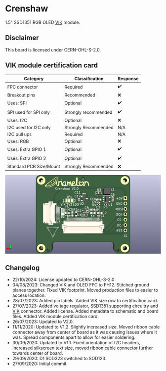 # Crenshaw
1.5" SSD1351 RGB OLED [VIK](https://github.com/sadekbaroudi/vik) module.

## Disclaimer
This board is licensed under CERN-OHL-S-2.0.

## VIK module certification card

| Category                | Classification          | Response           |
| ----------------------- | ----------------------- | ------------------ |
| FPC connector           | Required                | :heavy_check_mark: |
| Breakout pins           | Recommended             | :x:                |
| Uses: SPI               | Optional                | :heavy_check_mark: |
| SPI used for SPI only   | Strongly recommended    | :heavy_check_mark: |
| Uses: I2C               | Optional                | :x:                |
| I2C used for I2C only   | Strongly Recommended    | N/A                |
| I2C pull ups            | Required                | N/A                |
| Uses: RGB               | Optional                | :x:                |
| Uses: Extra GPIO 1      | Optional                | :heavy_check_mark: |
| Uses: Extra GPIO 2      | Optional                | :heavy_check_mark: |
| Standard PCB Size/Mount | Strongly Recommended    | :x:                |

![Render](Showcase/Render.png)

## Changelog
 * 22/10/2024: License updated to CERN-OHL-S-2.0.
* 04/08/2023: Changed VIK and OLED FFC to FH12. Stitched ground planes together. Fixed VIK footprint. Moved production files to easier to access location.
* 28/07/2023: Added pin labels. Added VIK size row to certification card.
* 27/07/2023: Added voltage regulator, SSD1351 supporting circuitry and [VIK](https://github.com/sadekbaroudi/vik) connector. Added license. Added metadata to schematic and board files. Added VIK module certification card.
* 26/07/2023: Updated to V2.0.
* 11/11/2020: Updated to V1.2. Slightly increased size. Moved ribbon cable connector away from center of board as it was causing issues where it was. Spread components apart to allow for easier soldering.
* 30/09/2020: Updated to V1.1. Fixed orientation of I2C headers, increased silkscreen text size, moved ribbon cable connector further towards center of board.
* 29/09/2020: D1 SOD323 switched to SOD123.
* 27/09/2020: Initial commit.